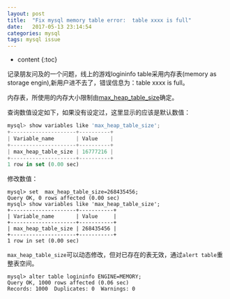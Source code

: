 ```yaml
---
layout: post
title:  "Fix mysql memory table error:  table xxxx is full"
date:   2017-05-13 23:14:54
categories: mysql
tags: mysql issue
---
```


* content
{:toc}

记录朋友问及的一个问题，线上的游戏logininfo table采用内存表(memory as storage engin),新用户进不去了，错误信息为：table xxxx is full。

内存表，所使用的内存大小限制由[max_heap_table_size](http://dev.mysql.com/doc/refman/5.1/en/server-system-variables.html#sysvar_max_heap_table_size)确定。

查询数值设定如下，如果没有设定过，这里显示的应该是默认数值：

```js
mysql> show variables like 'max_heap_table_size';
+---------------------+----------+
| Variable_name       | Value    |
+---------------------+----------+
| max_heap_table_size | 16777216 |
+---------------------+----------+
1 row in set (0.00 sec)
```

修改数值：
```mysql
mysql> set  max_heap_table_size=268435456;
Query OK, 0 rows affected (0.00 sec)
mysql> show variables like 'max_heap_table_size';
+---------------------+-----------+
| Variable_name       | Value     |
+---------------------+-----------+
| max_heap_table_size | 268435456 |
+---------------------+-----------+
1 row in set (0.00 sec)
```

`max_heap_table_size`可以动态修改，但对已存在的表无效，通过`alert table`重整表空间。
```mysql
mysql> alter table logininfo ENGINE=MEMORY;
Query OK, 1000 rows affected (0.06 sec)
Records: 1000  Duplicates: 0  Warnings: 0
```
